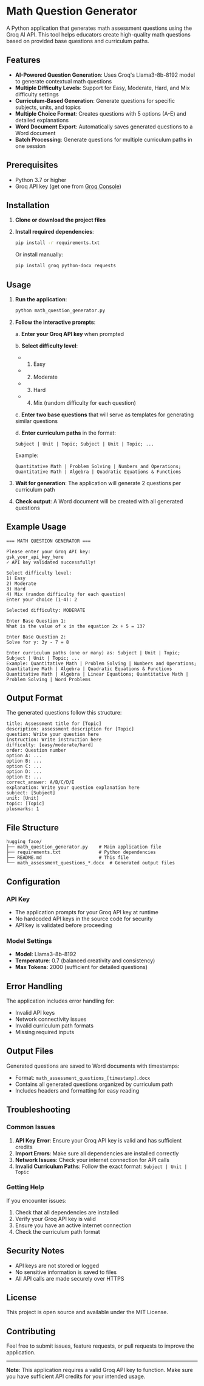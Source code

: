 # Math Question Generator

A Python application that generates math assessment questions using the Groq AI API. This tool helps educators create high-quality math questions based on provided base questions and curriculum paths.

## Features

- **AI-Powered Question Generation**: Uses Groq's Llama3-8b-8192 model to generate contextual math questions
- **Multiple Difficulty Levels**: Support for Easy, Moderate, Hard, and Mix difficulty settings
- **Curriculum-Based Generation**: Generate questions for specific subjects, units, and topics
- **Multiple Choice Format**: Creates questions with 5 options (A-E) and detailed explanations
- **Word Document Export**: Automatically saves generated questions to a Word document
- **Batch Processing**: Generate questions for multiple curriculum paths in one session

## Prerequisites

- Python 3.7 or higher
- Groq API key (get one from [Groq Console](https://console.groq.com/))

## Installation

1. **Clone or download the project files**

2. **Install required dependencies**:
   ```bash
   pip install -r requirements.txt
   ```

   Or install manually:
   ```bash
   pip install groq python-docx requests
   ```

## Usage

1. **Run the application**:
   ```bash
   python math_question_generator.py
   ```

2. **Follow the interactive prompts**:

   a. **Enter your Groq API key** when prompted
   
   b. **Select difficulty level**:
      - 1) Easy
      - 2) Moderate
      - 3) Hard
      - 4) Mix (random difficulty for each question)
   
   c. **Enter two base questions** that will serve as templates for generating similar questions
   
   d. **Enter curriculum paths** in the format:
      ```
      Subject | Unit | Topic; Subject | Unit | Topic; ...
      ```
      
      Example:
      ```
      Quantitative Math | Problem Solving | Numbers and Operations; Quantitative Math | Algebra | Quadratic Equations & Functions
      ```

3. **Wait for generation**: The application will generate 2 questions per curriculum path

4. **Check output**: A Word document will be created with all generated questions

## Example Usage

```
=== MATH QUESTION GENERATOR ===

Please enter your Groq API key:
gsk_your_api_key_here
✓ API key validated successfully!

Select difficulty level:
1) Easy
2) Moderate
3) Hard
4) Mix (random difficulty for each question)
Enter your choice (1-4): 2

Selected difficulty: MODERATE

Enter Base Question 1:
What is the value of x in the equation 2x + 5 = 13?

Enter Base Question 2:
Solve for y: 3y - 7 = 8

Enter curriculum paths (one or many) as: Subject | Unit | Topic; Subject | Unit | Topic; ...
Example: Quantitative Math | Problem Solving | Numbers and Operations; Quantitative Math | Algebra | Quadratic Equations & Functions
Quantitative Math | Algebra | Linear Equations; Quantitative Math | Problem Solving | Word Problems
```

## Output Format

The generated questions follow this structure:

```
title: Assessment title for [Topic]
description: assessment description for [Topic]
question: Write your question here
instruction: Write instruction here
difficulty: [easy/moderate/hard]
order: Question number
option A: ...
option B: ...
option C: ...
option D: ...
option E: ...
correct_answer: A/B/C/D/E
explanation: Write your question explanation here
subject: [Subject]
unit: [Unit]
topic: [Topic]
plusmarks: 1
```

## File Structure

```
hugging face/
├── math_question_generator.py    # Main application file
├── requirements.txt              # Python dependencies
├── README.md                     # This file
└── math_assessment_questions_*.docx  # Generated output files
```

## Configuration

### API Key
- The application prompts for your Groq API key at runtime
- No hardcoded API keys in the source code for security
- API key is validated before proceeding

### Model Settings
- **Model**: Llama3-8b-8192
- **Temperature**: 0.7 (balanced creativity and consistency)
- **Max Tokens**: 2000 (sufficient for detailed questions)

## Error Handling

The application includes error handling for:
- Invalid API keys
- Network connectivity issues
- Invalid curriculum path formats
- Missing required inputs

## Output Files

Generated questions are saved to Word documents with timestamps:
- Format: `math_assessment_questions_[timestamp].docx`
- Contains all generated questions organized by curriculum path
- Includes headers and formatting for easy reading

## Troubleshooting

### Common Issues

1. **API Key Error**: Ensure your Groq API key is valid and has sufficient credits
2. **Import Errors**: Make sure all dependencies are installed correctly
3. **Network Issues**: Check your internet connection for API calls
4. **Invalid Curriculum Paths**: Follow the exact format: `Subject | Unit | Topic`

### Getting Help

If you encounter issues:
1. Check that all dependencies are installed
2. Verify your Groq API key is valid
3. Ensure you have an active internet connection
4. Check the curriculum path format

## Security Notes

- API keys are not stored or logged
- No sensitive information is saved to files
- All API calls are made securely over HTTPS

## License

This project is open source and available under the MIT License.

## Contributing

Feel free to submit issues, feature requests, or pull requests to improve the application.

---

**Note**: This application requires a valid Groq API key to function. Make sure you have sufficient API credits for your intended usage.
